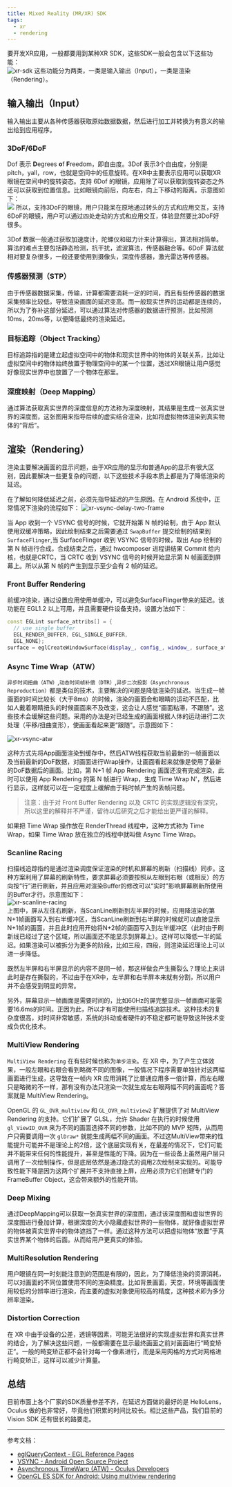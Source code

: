 ```yaml
---
title: Mixed Reality (MR/XR) SDK
tags:
  - xr
  - rendering
---
```


要开发XR应用，一般都要用到某种XR SDK，这些SDK一般会包含以下这些功能：  
![xr-sdk](/data/xr-sdk.svg)
这些功能分为两类，一类是输入输出（Input），一类是渲染（Rendering）。

## 输入输出（Input）

输入输出主要从各种传感器获取原始数据数据，然后进行加工并转换为有意义的输出给到应用程序。

### 3DoF/6DoF

Dof 表示 **D**egrees **o**f **F**reedom，即自由度。3Dof 表示3个自由度，分别是 pitch，yall，row，也就是空间中的任意旋转。在XR中主要表示应用可以获取XR眼镜在空间中的旋转姿态。支持 6Dof 的眼镜，应用除了可以获取到旋转姿态之外还可以获取到位置信息。比如眼镜向前后，向左右，向上下移动的距离。示意图如下：  
![](https://virtualspeech.com/img/blog/3dof-6dof-vr-headset.jpg)
所以，支持3DoF的眼镜，用户只能呆在原地通过转头的方式和应用交互，支持6DoF的眼镜，用户可以通过四处走动的方式和应用交互，体验显然要比3DoF好很多。

3Dof 数据一般通过获取加速度计，陀螺仪和磁力计来计算得出，算法相对简单。算法的难点主要包括静态检测，抗干扰，滤波算法，传感器融合等。6DoF 算法就相对要复杂很多，一般还要使用到摄像头，深度传感器，激光雷达等传感器。

### 传感器预测（STP）

由于传感器数据采集，传输，计算都需要消耗一定的时间，而且有些传感器的数据采集频率比较低，导致渲染画面的延迟变高。而一般现实世界的运动都是连续的，所以为了弥补这部分延迟，可以通过算法对传感器的数据进行预测，比如预测10ms，20ms等，以便降低最终的渲染延迟。

### 目标追踪（Object Tracking）

目标追踪指的是建立起虚拟空间中的物体和现实世界中的物体的关联关系，比如让虚拟空间中的物体始终放置于物理空间中的某一个位置，透过XR眼镜让用户感觉好像现实世界中也放置了一个物体在那里。

### 深度映射（Deep Mapping）

通过算法获取真实世界的深度信息的方法称为深度映射，其结果是生成一张真实世界的深度图，这张图用来指导后续的虚实结合渲染，比如将虚拟物体渲染到真实物体的“背后”。

## 渲染（Rendering）

渲染主要解决画面的显示问题，由于XR应用的显示和普通App的显示有很大区别，因此要解决一些更复杂的问题，以下这些技术手段本质上都是为了降低渲染的延迟。

在了解如何降低延迟之前，必须先指导延迟的产生原因。在 Android 系统中，正常情况下渲染的流程如下：
![xr-vsync-delay-two-frame](/data/xr-vsync-delay-two-frame.svg)

当 App 收到一个 VSYNC 信号的时候，它就开始第 N 帧的绘制，由于 App 默认使用双缓冲策略，因此绘制结束之后需要通过 `SwapBuffer` 提交绘制的结果到 `SurfaceFlinger`,当 SurfaceFlinger 收到 VSYNC 信号的时候，取出 App 绘制的第 N 帧进行合成，合成结束之后，通过 hwcomposer 进程讲结果 Commit 给内核，也就是CRTC，当 CRTC 收到 VSYNC 信号的时候开始显示第 N 帧画面到屏幕上。所以从第 N 帧的产生到显示至少会有 2 帧的延迟。

### Front Buffer Rendering

前缓冲渲染，通过设置应用使用单缓冲，可以避免SurfaceFlinger带来的延迟。该功能在 EGL1.2 以上可用，并且需要硬件设备支持。设置方法如下：

```c++
const EGLint surface_attribs[] = {
  // use single buffer
  EGL_RENDER_BUFFER, EGL_SINGLE_BUFFER, 
  EGL_NONE};
surface = eglCreateWindowSurface(display_, config_, window_, surface_attribs);
```

### Async Time Wrap（ATW）

`异步时间扭曲（ATW）`,`动态时间帧补偿（DTR）`,`异步二次投影（Asynchronous Reproduction）`都是类似的技术，主要解决的问题是降低渲染的延迟。当生成一帧画面的时间比较长（大于8ms）的时候，渲染的画面会和眼睛的运动不匹配，比如人戴着眼睛扭头的时候画面来不及改变，这会让人感觉“画面粘滞，不跟随”。这些技术会缓解这些问题。采用的办法是对已经生成的画面根据人体的运动进行二次处理（平移/扭曲变形），使画面看起来更“跟随”。示意图如下：

![xr-vsync-atw](/data/xr-vsync-atw.svg)

这种方式先将App画面渲染到缓存中，然后ATW线程获取当前最新的一帧画面以及当前最新的DoF数据，对画面进行Wrap操作，让画面看起来就像是使用了最新的DoF数据后的画面。比如，第 N+1 帧 App Rendering 画面还没有完成渲染，此时可以使用 App Rendering 的第 N 帧进行 Wrap，生成 Time Wrap N'，然后进行显示，这样就可以在一定程度上缓解由于耗时帧产生的丢帧问题。

> 注意：由于对 Front Buffer Rendering 以及 CRTC 的实现逻辑没有深究，所以这里的解释并不严谨，留待以后研究之后才能给出更严谨的解释。

如果把 Time Wrap 操作放在 RenderThread 线程中，这种方式称为 Time Wrap，如果 Time Wrap 放在独立的线程中就叫做 Async Time Wrap。

### Scanline Racing

扫描线追踪指的是通过渲染调度保证渲染的时机和屏幕的刷新（扫描线）同步。这种方案利用了屏幕的刷新特性，要求屏幕必须要按照从左眼到右眼（或相反）的方向按“行”进行刷新，并且应用对渲染Buffer的修改可以“实时”影响屏幕刷新所使用的Buffer才行。示意图如下：  
![xr-scanline-racing](/data/xr-scanline-racing.svg)  
上图中，屏从左往右刷新，当ScanLine刷新到左半屏的时候，应用降渲染的第N+1帧画面写入到右半缓冲区，当ScanLine刷新到右半屏的时候就可以直接显示N+1帧的画面，并且此时应用开始将N+2帧的画面写入到左半缓冲区（此时由于刷新线已经过了这个区域，所以画面还不能显示到屏幕上）。这样可以降低一半的延迟。如果渲染可以被拆分为更多的阶段，比如三段，四段，则渲染延迟理论上可以进一步降低。

既然左半屏和右半屏显示的内容不是同一帧，那这样做会产生撕裂么？理论上来讲此时是存在撕裂的，不过由于在XR中，左半屏和右半屏本来就有分割，所以用户并不会感受到明显的异常。

另外，屏幕显示一帧画面是需要时间的，比如60Hz的屏完整显示一帧画面可能需要16.6ms的时间。正因为此，所以才有可能使用扫描线追踪技术。这种技术的复杂度很高，对时间非常敏感，系统的抖动或者硬件的不稳定都可能导致这种技术变成负优化技术。

### MultiView Rendering

`MultiView Rendering` 在有些时候也称为`单步渲染`。在 XR 中，为了产生立体效果，一般左眼和右眼会看到略微不同的图像，一般情况下程序需要单独针对这两幅画面进行生成，这导致在一帧内 XR 应用消耗了比普通应用多一倍计算，而左右眼只是略微的不一样，那有没有办法只渲染一次就生成左右眼两幅不同的画面呢？答案就是 MultiView Rendering。

OpenGL 的 `GL_OVR_multiview` 和 `GL_OVR_multiview2` 扩展提供了对 MultiView Rendering 的支持。它们扩展了 GLSL，允许 Shader 在执行的时候使用 `gl_ViewID_OVR` 来为不同的画面选择不同的参数，比如不同的 MVP 矩阵，从而用户只需要调用一次 `glDraw*` 就能生成两幅不同的画面。不过这MultiView带来的性能提升可能并不是理论上的2倍，这个底层实现有关，在最差的情况下，它们可能并不能带来任何的性能提升，甚至是性能的下降。因为在一些设备上虽然用户层只调用了一次绘制操作，但是底层依然是通过隐式的调用2次绘制来实现的。可能导致性能下降是因为这两个扩展并不支持直接上屏，应用必须为它们创建专门的 FrameBuffer Object，这会带来额外的性能开销。

### Deep Mixing

通过DeepMapping可以获取一张真实世界的深度图，通过该深度图和虚拟世界的深度图进行叠加计算，根据深度的大小隐藏虚拟世界的一些物体，就好像虚拟世界的物体被真实世界中的物体遮挡了一样。通过这种方法可以把虚拟物体“放置”于真实世界某个物体的后面。从而给用户更真实的体验。

### MultiResolution Rendering

用户眼镜在同一时刻能注意到的范围是有限的，因此，为了降低渲染的资源消耗，可以对画面的不同位置使用不同的渲染精度。比如背景画面，天空，环境等画面使用较低的分辨率进行渲染，而主要的虚拟对象使用较高的精度，这种技术即为多分辨率渲染。

### Distortion Correction

在 XR 中由于设备的公差，透镜等因素，可能无法很好的实现虚拟世界和真实世界的结合，为了解决这些问题，一般都需要在显示最终画面之前对画面进行“畸变矫正”。一般的畸变矫正都不会针对每一个像素进行，而是采用网格的方式对网格进行畸变矫正，这样可以减少计算量。

## 总结

目前市面上各个厂家的SDK质量参差不齐，在延迟方面做的最好的是 HelloLens，Oculus 做的也非常好，毕竟他们积累的时间比较长。相比这些产品，我们目前的 Vision SDK 还有很长的路要走。

-----
参考文档：

* [eglQueryContext - EGL Reference Pages](https://www.khronos.org/registry/EGL/sdk/docs/man/html/eglQueryContext.xhtml)
* [VSYNC - Android Open Source Project](https://source.android.com/devices/graphics/implement-vsync)
* [Asynchronous TimeWarp (ATW) - Oculus Developers](https://developer.oculus.com/documentation/native/android/mobile-timewarp-overview/?locale=en_US)
* [OpenGL ES SDK for Android: Using multiview rendering](https://arm-software.github.io/opengl-es-sdk-for-android/multiview.html#multiviewIntroduction)